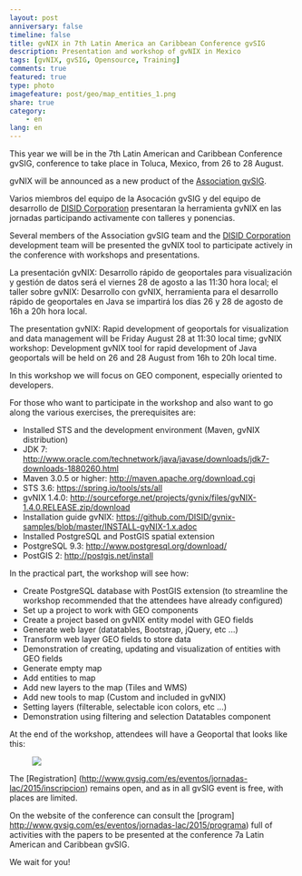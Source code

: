 ```yaml
---
layout: post
anniversary: false
timeline: false
title: gvNIX in 7th Latin America an Caribbean Conference gvSIG
description: Presentation and workshop of gvNIX in Mexico
tags: [gvNIX, gvSIG, Opensource, Training]
comments: true
featured: true
type: photo
imagefeature: post/geo/map_entities_1.png
share: true
category:
    - en
lang: en
---
```



This year we will be in the 7th Latin American and Caribbean Conference gvSIG,
conference to take place in Toluca, Mexico, from 26 to 28 August.

gvNIX will be announced as a new product of the [Association gvSIG](http://www.gvsig.com).

Varios miembros del equipo de la Asocación gvSIG y del equipo de desarrollo de [DISID Corporation](http://www.disid.com)
presentaran la herramienta gvNIX en las jornadas participando activamente con talleres y ponencias.

Several members of the Association gvSIG team and the [DISID Corporation](http://www.disid.com) development team
will be presented the gvNIX tool to participate actively in the conference with workshops and presentations.

La presentación gvNIX: Desarrollo rápido de geoportales para visualización y gestión de datos será el viernes 28 de agosto
a las 11:30 hora local;  el taller sobre gvNIX: Desarrollo con gvNIX, herramienta para el desarrollo rápido de geoportales en Java
se impartirá los días 26 y 28 de agosto de 16h a 20h hora local.

The presentation gvNIX: Rapid development of geoportals for visualization and data management will be Friday August 28
at 11:30 local time; gvNIX workshop: Development gvNIX tool for rapid development of Java geoportals
will be held on 26 and 28 August from 16h to 20h local time.

In this workshop we will focus on GEO component, especially oriented to developers.

For those who want to participate in the workshop and also want to go along the various exercises, the prerequisites are:

* Installed STS and the development environment (Maven, gvNIX distribution)
* JDK 7: <a href="http://www.oracle.com/technetwork/java/javase/downloads/jdk7-downloads-1880260.html">http://www.oracle.com/technetwork/java/javase/downloads/jdk7-downloads-1880260.html</a>
* Maven 3.0.5 or higher: <a href="http://maven.apache.org/download.cgi">http://maven.apache.org/download.cgi</a>
* STS 3.6: <a href="https://spring.io/tools/sts/all">https://spring.io/tools/sts/all</a>
* gvNIX 1.4.0: <a href="http://sourceforge.net/projects/gvnix/files/gvNIX-1.4.0.RELEASE.zip/download">http://sourceforge.net/projects/gvnix/files/gvNIX-1.4.0.RELEASE.zip/download</a>
* Installation guide gvNIX: <a href="https://github.com/DISID/gvnix-samples/blob/master/INSTALL-gvNIX-1.x.adoc" target="_blank"> https://github.com/DISID/gvnix-samples/blob/master/INSTALL-gvNIX-1.x.adoc</a>
* Installed PostgreSQL and PostGIS spatial extension
 * PostgreSQL 9.3: <a href="http://www.postgresql.org/download/">http://www.postgresql.org/download/</a>
 * PostGIS 2: <a href="http://postgis.net/install" rel="nofollow">http://postgis.net/install</a>


In the practical part, the workshop will see how:

* Create PostgreSQL database with PostGIS extension (to streamline the workshop recommended that the attendees have already configured)
* Set up a project to work with GEO components
* Create a project based on gvNIX entity model with GEO fields
* Generate web layer (datatables, Bootstrap, jQuery, etc ...)
* Transform web layer GEO fields to store data
* Demonstration of creating, updating and visualization of entities with GEO fields
* Generate empty map
* Add entities to map
* Add new layers to the map (Tiles and WMS)
* Add new tools to map (Custom and included in gvNIX)
* Setting layers (filterable, selectable icon colors, etc ...)
* Demonstration using filtering and selection Datatables component

At the end of the workshop, attendees will have a Geoportal that looks like this:

<div class="col-md-12">
<figure>
  <img src="{{ site.url }}/images/post/geo/map_entities_1.png">
</figure>
</div>

The [Registration] (http://www.gvsig.com/es/eventos/jornadas-lac/2015/inscripcion) remains open,
and as in all gvSIG event is free, with places are limited.

On the website of the conference can consult the [program] http://www.gvsig.com/es/eventos/jornadas-lac/2015/programa)
full of activities with the papers to be presented at the conference 7a Latin American and Caribbean gvSIG.

We wait for you!